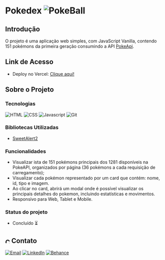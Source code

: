# Pokedex ![PokeBall](https://raw.githubusercontent.com/PokeAPI/sprites/master/sprites/items/poke-ball.png)

## Introdução

O projeto é uma aplicação web simples, com JavaScript Vanilla, contendo 151 pokémons da primeira geração consumindo a API [PokeApi](https://pokeapi.co/).

## Link de Acesso

- Deploy no Vercel: [Clique aqui!](https://suuzanemoura-js-developer-pokedex.vercel.app/)

## Sobre o Projeto

### Tecnologias

![HTML](https://img.shields.io/badge/HTML5-E34F26?style=for-the-badge&logo=html5&logoColor=white)
![CSS](https://img.shields.io/badge/CSS3-1572B6?style=for-the-badge&logo=css3&logoColor=white)
![Javascript](https://img.shields.io/badge/JavaScript-323330?style=for-the-badge&logo=javascript&logoColor=F7DF1E)
![Git](https://img.shields.io/badge/GIT-E44C30?style=for-the-badge&logo=git&logoColor=white)

### Bibliotecas Utilizadas

- [SweetAlert2](https://sweetalert2.github.io/)

### Funcionalidades

- Visualizar ista de 151 pokémons principais dos 1281 disponíveis na PokeAPI, organizados por página (36 pokémons a cada requisição de carregamento);
- Visualizar cada pokémon representado por um card que contém: nome, id, tipo e imagem.
- Ao clicar no card, abrirá um modal onde é possível visualizar os principais detalhes do pokemon, incluindo estatísticas e movimentos.
- Responsivo para Web, Tablet e Mobile.

### Status do projeto

- Concluído ⏳

## <img alt="Coração Roxo" height="15" src="https://github.com/suuzanemoura/suuzanemoura/assets/104701271/ce158244-38f2-4162-b0a4-24b1cfa66ef8"> Contato

[![Email](https://img.shields.io/badge/-Gmail-EBE2F1?style=for-the-badge&logo=gmail&logoColor=460C68)](mailto:suuzanemoura@gmail.com)
[![LinkedIn](https://img.shields.io/badge/LinkedIn-EBE2F1?style=for-the-badge&logo=linkedin&logoColor=460C68)](https://www.linkedin.com/in/suuzanemoura)
[![Behance](https://img.shields.io/badge/-Behance-EBE2F1?style=for-the-badge&logo=behance&logoColor=460C68)](https://www.behance.net/suzanemoura)
